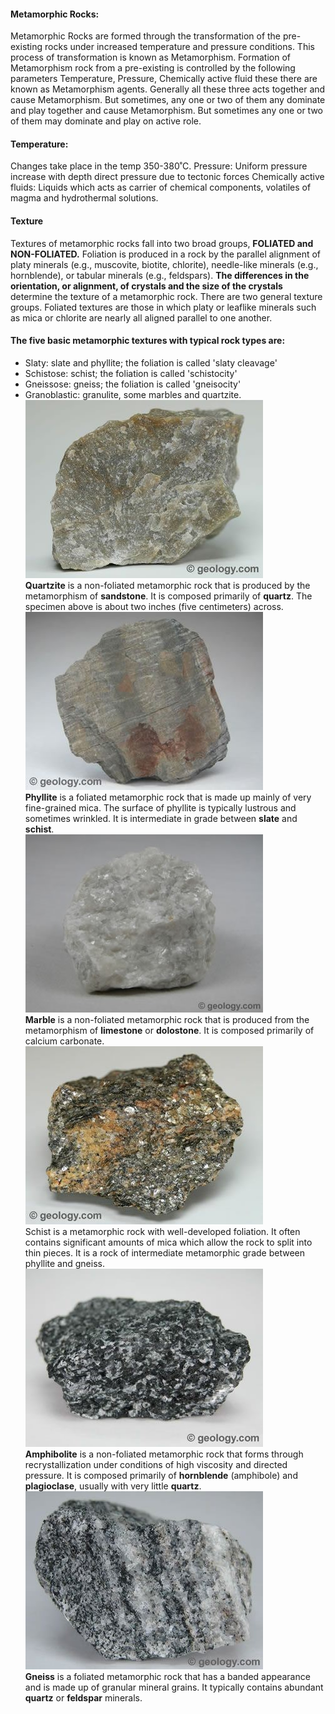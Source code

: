 #### Metamorphic Rocks:
Metamorphic Rocks are formed through the transformation of the pre-existing rocks under increased temperature and pressure conditions. This process of transformation is known as Metamorphism. Formation of Metamorphism rock from a pre-existing is controlled by the following parameters Temperature, Pressure, Chemically active fluid these there are known as Metamorphism agents. Generally all these three acts together and cause Metamorphism. But sometimes, any one or two of them any dominate and play together and cause Metamorphism. But sometimes any one or two of them may dominate and play on active role.
 #### Temperature: 
 Changes take place in the temp 350-380˚C.
 Pressure: Uniform pressure increase with depth direct pressure due to tectonic forces
Chemically active fluids: Liquids which acts as carrier of chemical components, volatiles of magma and hydrothermal solutions.
#### Texture
Textures of metamorphic rocks fall into two broad groups, **FOLIATED and NON-FOLIATED.** Foliation is produced in a rock by the parallel alignment of platy minerals (e.g., muscovite, biotite, chlorite), needle-like minerals (e.g., hornblende), or tabular minerals (e.g., feldspars).
**The differences in the orientation, or alignment, of crystals and the size of the crystals** determine the texture of a metamorphic rock. There are two general texture groups. Foliated textures are those in which platy or leaflike minerals such as mica or chlorite are nearly all aligned parallel to one another.<br>
#### The five basic metamorphic textures with typical rock types are:
- Slaty: slate and phyllite; the foliation is called 'slaty cleavage'
- Schistose: schist; the foliation is called 'schistocity'
- Gneissose: gneiss; the foliation is called 'gneisocity'
- Granoblastic: granulite, some marbles and quartzite.<br>
![meta1*************************************************](images/meta1.jpg)
<br>**Quartzite** is a non-foliated metamorphic rock that is produced by the metamorphism of **sandstone**. It is composed primarily of **quartz**. The specimen above is about two inches (five centimeters) across.<br>
![meta2*************************************************](images/meta2.jpg)
<br>**Phyllite** is a foliated metamorphic rock that is made up mainly of very fine-grained mica. The surface of phyllite is typically lustrous and sometimes wrinkled. It is intermediate in grade between **slate** and **schist**. <br>
![meta3*************************************************](images/meta3.jpg)<br>
**Marble** is a non-foliated metamorphic rock that is produced from the metamorphism of **limestone** or **dolostone**. It is composed primarily of calcium carbonate. 
<br>![meta4*************************************************](images/meta4.jpg)<br>
Schist is a metamorphic rock with well-developed foliation. It often contains significant amounts of mica which allow the rock to split into thin pieces. It is a rock of intermediate metamorphic grade between phyllite and gneiss.
<br>![meta5*************************************************](images/meta5.jpg)<br>
**Amphibolite** is a non-foliated metamorphic rock that forms through recrystallization under conditions of high viscosity and directed pressure. It is composed primarily of **hornblende** (amphibole) and **plagioclase**, usually with very little **quartz**. 
<br>![meta6*************************************************](images/meta6.jpg)<br>
**Gneiss** is a foliated metamorphic rock that has a banded appearance and is made up of granular mineral grains. It typically contains abundant **quartz** or **feldspar** minerals. 
